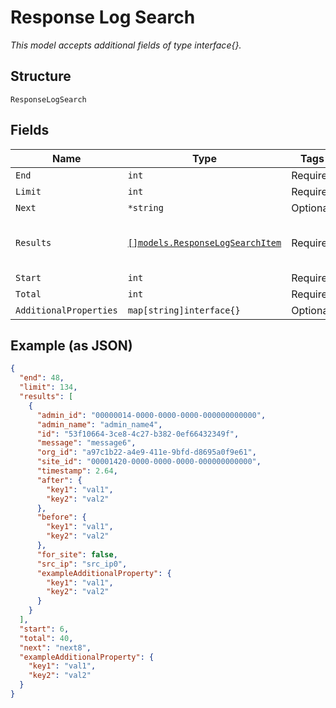 
# Response Log Search

*This model accepts additional fields of type interface{}.*

## Structure

`ResponseLogSearch`

## Fields

| Name | Type | Tags | Description |
|  --- | --- | --- | --- |
| `End` | `int` | Required | - |
| `Limit` | `int` | Required | - |
| `Next` | `*string` | Optional | - |
| `Results` | [`[]models.ResponseLogSearchItem`](../../doc/models/response-log-search-item.md) | Required | **Constraints**: *Unique Items Required* |
| `Start` | `int` | Required | - |
| `Total` | `int` | Required | - |
| `AdditionalProperties` | `map[string]interface{}` | Optional | - |

## Example (as JSON)

```json
{
  "end": 48,
  "limit": 134,
  "results": [
    {
      "admin_id": "00000014-0000-0000-0000-000000000000",
      "admin_name": "admin_name4",
      "id": "53f10664-3ce8-4c27-b382-0ef66432349f",
      "message": "message6",
      "org_id": "a97c1b22-a4e9-411e-9bfd-d8695a0f9e61",
      "site_id": "00001420-0000-0000-0000-000000000000",
      "timestamp": 2.64,
      "after": {
        "key1": "val1",
        "key2": "val2"
      },
      "before": {
        "key1": "val1",
        "key2": "val2"
      },
      "for_site": false,
      "src_ip": "src_ip0",
      "exampleAdditionalProperty": {
        "key1": "val1",
        "key2": "val2"
      }
    }
  ],
  "start": 6,
  "total": 40,
  "next": "next8",
  "exampleAdditionalProperty": {
    "key1": "val1",
    "key2": "val2"
  }
}
```

